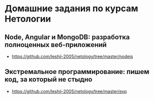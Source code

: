 # Домашние задания по курсам Нетологии

## Node, Angular и MongoDB: разработка полноценных веб-приложений
- https://github.com/leshij-2005/netology/tree/master/nodejs

## Экстремальное программирование: пишем код, за который не стыдно
- https://github.com/leshij-2005/netology/tree/master/exp
